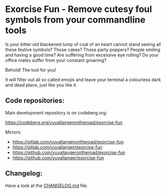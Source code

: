 # Exorcise Fun - Remove cutesy foul symbols from your commandline tools

Is your bitter old blackened lump of coal of an heart cannot stand seeing all these festive symbols? Those cakes? Those party poppers? People smiling and having a good time? Are suffering from excessive eye rolling? Do your office mates suffer from your constant groaning?

Behold! The tool for you!

It will filter out all so called emojis and leave your terminal a colourless dark and dead place, just like you like it.

## Code repositories:

Main development repository is on codeberg.org:

<https://codeberg.org/yuvallangerontheroad/exorcise-fun>

Mirrors:

* <https://gitlab.com/yuvallangerontheroad/exorcise-fun>
* <https://gitlab.com/yuvallanger/exorcise-fun>
* <https://github.com/yuvallangerontheroad/exorcise-fun>
* <https://github.com/yuvallanger/exorcise-fun>

## Changelog:

Have a look at the <a href="CHANGELOG.md">CHANGELOG.md</a> file.
